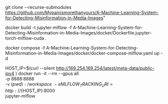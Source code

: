 git clone --recurse-submodules https://github.com/Mypainismorethanyours/A-Machine-Learning-System-for-Detecting-Misinformation-in-Media-Images"

docker build -t jupyter-mlflow -f A-Machine-Learning-System-for-Detecting-Misinformation-in-Media-Images/docker/Dockerfile.jupyter-torch-mlflow-cuda .

docker compose -f A-Machine-Learning-System-for-Detecting-Misinformation-in-Media-Images/docker/docker-compose-mlflow.yaml up -d

HOST_IP=$(curl --silent http://169.254.169.254/latest/meta-data/public-ipv4 )
docker run -it --rm --gpus all \
  -p 8888:8888 \
  -v $(pwd):/workspace \
  -e MLFLOW_TRACKING_URI=http://${HOST_IP}:8000 \
  jupyter-mlflow
